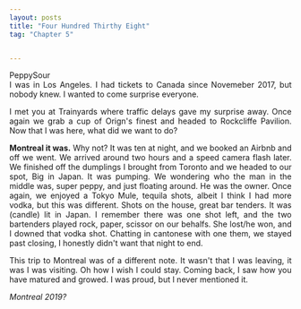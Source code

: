 ```yaml
---
layout: posts
title: "Four Hundred Thirthy Eight"
tag: "Chapter 5"


---
```

<style>
body {
text-align: justify}
</style>

PeppySour
<br>
I was in Los Angeles. I had tickets to Canada since Novemeber 2017, but nobody knew. I wanted to come surprise everyone. 

I met you at Trainyards where traffic delays gave my surprise away. Once again we grab a cup of Orign's finest and headed to Rockcliffe Pavilion. Now that I was here, what did we want to do? 

__Montreal it was.__
Why not? It was ten at night, and we booked an Airbnb and off we went. We arrived around two hours and a speed camera flash later. We finished off the dumplings I brought from Toronto and we headed to our spot, Big in Japan. It was pumping. We wondering who the man in the middle was, super peppy, and just floating around. He was the owner. Once again, we enjoyed a Tokyo Mule, tequila shots, albeit I think I had more vodka, but this was different. Shots on the house, great bar tenders. It was (candle) lit in Japan. I remember there was one shot left, and the two bartenders played rock, paper, scissor on our behalfs. She lost/he won, and I downed that vodka shot. Chatting in cantonese with one them, we stayed past closing, I honestly didn't want that night to end. 

This trip to Montreal was of a different note. It wasn't that I was leaving, it was I was visiting. Oh how I wish I could stay. Coming back, I saw how you have matured and growed. I was proud, but I never mentioned it. 

*Montreal 2019?*